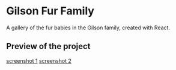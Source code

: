 # Gilson Fur Family
A gallery of the fur babies in the Gilson family, created with React. 

## Preview of the project
[screenshot 1](/public/screen1.png)
[screenshot 2](/public/screen2.png)